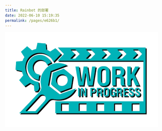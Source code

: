 ```yaml
---
title: Rainbot 的部署
date: 2022-06-10 15:19:35
permalink: /pages/e626b1/
---
```

![work in process](/img/vue/work_in_process.png)